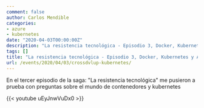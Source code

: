 ```yaml
---
comment: false
author: Carlos Mendible
categories:
- azure
- kubernetes
date: "2020-04-03T00:00:00Z"
description: "La resistencia tecnológica - Episodio 3, Docker, Kubernetes y Azure"
tags: []
title: "La resistencia tecnológica - Episodio 3, Docker, Kubernetes y Azure"
url: /events/2020/04/03/crossdvlup-kubernetes/
---
```


En el tercer episodio de la saga: "La resistencia tecnológica" me pusieron a prueba con preguntas sobre el mundo de  contenedores y kubernetes

{{< youtube uEyJnwVuDx0 >}}